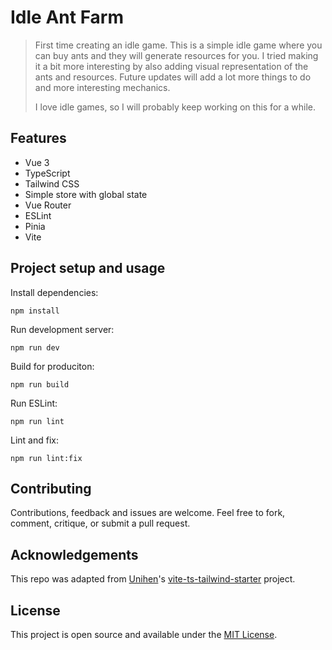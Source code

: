 # Idle Ant Farm

> First time creating an idle game.
> This is a simple idle game where you can buy ants and they will generate resources for you.
> I tried making it a bit more interesting by also adding visual representation of the ants and resources.
> Future updates will add a lot more things to do and more interesting mechanics.
>
> I love idle games, so I will probably keep working on this for a while.

## Features

- Vue 3
- TypeScript
- Tailwind CSS
- Simple store with global state
- Vue Router
- ESLint
- Pinia
- Vite

## Project setup and usage

Install dependencies:

```
npm install
```

Run development server:

```
npm run dev
```

Build for produciton:

```
npm run build
```

Run ESLint:

```
npm run lint
```

Lint and fix:

```
npm run lint:fix
```

## Contributing

Contributions, feedback and issues are welcome. Feel free to fork, comment, critique, or submit a pull request.

## Acknowledgements

This repo was adapted from [Unihen](https://twitter.com/uninen)'s [vite-ts-tailwind-starter](https://github.com/Uninen/vite-ts-tailwind-starter) project.

## License

This project is open source and available under the [MIT License](LICENSE).
